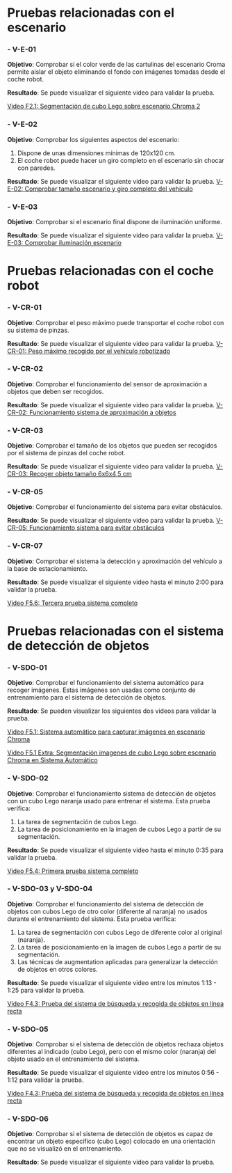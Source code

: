 
# Pruebas relacionadas con el escenario

### - V-E-01
**Objetivo**: Comprobar si el color verde de las cartulinas del escenario Croma permite aislar el objeto eliminando el fondo con imágenes tomadas desde el coche robot.

**Resultado**: Se puede visualizar el siguiente video para validar la prueba.

<a href="https://youtu.be/zjQyjXJ_OiE" target="_blank"> Video F2.1: Segmentación de cubo Lego sobre escenario Chroma 2</a>

### - V-E-02
**Objetivo**: Comprobar los siguientes aspectos del escenario:
1.	Dispone de unas dimensiones mínimas de 120x120 cm.
2.	El coche robot puede hacer un giro completo en el escenario sin chocar con paredes.

**Resultado**: Se puede visualizar el siguiente video para validar la prueba.
  <a href="https://youtu.be/eELcx224uiY" target="_blank"> V-E-02: Comprobar tamaño escenario y giro completo del vehículo</a>

### - V-E-03
**Objetivo**: Comprobar si el escenario final dispone de iluminación uniforme.

**Resultado**: Se puede visualizar el siguiente video para validar la prueba.
  <a href="https://youtu.be/FU5BDELNgb8" target="_blank"> V-E-03: Comprobar iluminación escenario  </a>

# Pruebas relacionadas con el coche robot

### - V-CR-01
**Objetivo**: Comprobar el peso máximo puede transportar el coche robot con su sistema de pinzas.

**Resultado**: Se puede visualizar el siguiente video para validar la prueba.
  <a href="https://youtu.be/Yh7WY9Arkcw" target="_blank"> V-CR-01: Peso máximo recogido por el vehículo robotizado  </a>

### - V-CR-02
**Objetivo**: Comprobar el funcionamiento del sensor de aproximación a objetos que deben ser recogidos.   

**Resultado**: Se puede visualizar el siguiente video para validar la prueba.
  <a href="https://youtu.be/K4eX7jM7Ry4" target="_blank"> V-CR-02: Funcionamiento sistema de aproximación a objetos </a>

### - V-CR-03
**Objetivo**: Comprobar el tamaño de los objetos que pueden ser recogidos por el sistema de pinzas del coche robot.

**Resultado**: Se puede visualizar el siguiente video para validar la prueba.
  <a href="https://youtu.be/l2M4URIk_jE" target="_blank"> V-CR-03: Recoger objeto tamaño 6x6x4,5 cm  </a>

### - V-CR-05
**Objetivo**: Comprobar el funcionamiento del sistema para evitar obstáculos.

**Resultado**: Se puede visualizar el siguiente video para validar la prueba.
  <a href="https://youtu.be/ARBE6XoJooE" target="_blank"> V-CR-05: Funcionamiento sistema para evitar obstáculos </a>

### - V-CR-07
**Objetivo**: Comprobar el sistema la detección y aproximación del vehículo a la base de estacionamiento.

**Resultado**: Se puede visualizar el siguiente video hasta el minuto 2:00 para validar la prueba.

  <a href="https://youtu.be/KFsChXSeRE8?t=120" target="_blank"> Video F5.6: Tercera prueba sistema completo  </a>


# Pruebas relacionadas con el sistema de detección de objetos

### - V-SDO-01
**Objetivo**: Comprobar el funcionamiento del sistema automático para recoger imágenes. Estas imágenes son usadas como conjunto de entrenamiento para el sistema de detección de objetos.

**Resultado**: Se pueden visualizar los siguientes dos videos para validar la prueba.

  <a href="https://youtu.be/xBhjrggt7Lo" target="_blank"> Video F5.1: Sistema automático para capturar imágenes en escenario Chroma </a>

  <a href="https://youtu.be/9aOTlK2f8YA" target="_blank"> Video F5.1 Extra: Segmentación imagenes de cubo Lego sobre escenario Chroma en Sistema Automático</a>


### - V-SDO-02
**Objetivo**: Comprobar el funcionamiento sistema de detección de objetos con un cubo Lego naranja usado para entrenar el sistema. Esta prueba verifica:
1.	La tarea de segmentación de cubos Lego.
2.	La tarea de posicionamiento en la imagen de cubos Lego a partir de su segmentación.

**Resultado**: Se puede visualizar el siguiente video hasta el minuto 0:35 para validar la prueba.

  <a href="https://youtu.be/8UoTrjzoNNE" target="_blank"> Video F5.4: Primera prueba sistema completo </a>

### - V-SDO-03 y V-SDO-04
**Objetivo**: Comprobar el funcionamiento del sistema de detección de objetos con cubos Lego de otro color (diferente al naranja) no usados durante el entrenamiento del sistema. Esta prueba verifica:
1.	La tarea de segmentación con cubos Lego de diferente color al original (naranja).
2.	La tarea de posicionamiento en la imagen de cubos Lego a partir de su segmentación.
3.	Las técnicas de augmentation aplicadas para generalizar la detección de objetos en otros colores. 

**Resultado**: Se puede visualizar el siguiente video entre los minutos 1:13 - 1:25 para validar la prueba.

  <a href="https://youtu.be/ti0INz-PXlc?t=73" target="_blank"> Video F4.3: Prueba del sistema de búsqueda y recogida de objetos en línea recta </a>
  

### - V-SDO-05
**Objetivo**: Comprobar si el sistema de detección de objetos rechaza objetos diferentes al indicado (cubo Lego), pero con el mismo color (naranja) del objeto usado en el entrenamiento del sistema.

**Resultado**: Se puede visualizar el siguiente video entre los minutos 0:56 - 1:12 para validar la prueba.

  <a href="https://youtu.be/ti0INz-PXlc?t=56" target="_blank"> Video F4.3: Prueba del sistema de búsqueda y recogida de objetos en línea recta </a>

### - V-SDO-06
**Objetivo**: Comprobar si el sistema de detección de objetos es capaz de encontrar un objeto específico (cubo Lego) colocado en una orientación que no se visualizó en el entrenamiento.

**Resultado**: Se puede visualizar el siguiente video para validar la prueba.




